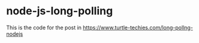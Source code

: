 # node-js-long-polling

This is the code for the post in https://www.turtle-techies.com/long-pollng-nodejs





